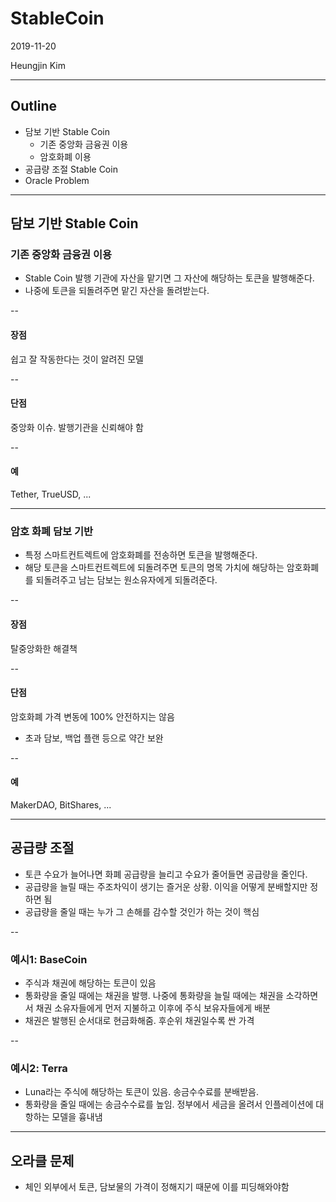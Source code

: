 # StableCoin
2019-11-20

Heungjin Kim

---

## Outline

* 담보 기반 Stable Coin <!-- .element: class="fragment" -->
  * 기존 중앙화 금융권 이용
  * 암호화폐 이용
* 공급량 조절 Stable Coin <!-- .element: class="fragment" -->
* Oracle Problem <!-- .element: class="fragment" -->

---

## 담보 기반 Stable Coin

### 기존 중앙화 금융권 이용

* Stable Coin 발행 기관에 자산을 맡기면 그 자산에 해당하는 토큰을 발행해준다.
* 나중에 토큰을 되돌려주면 맡긴 자산을 돌려받는다.

--

#### 장점

쉽고 잘 작동한다는 것이 알려진 모델

--

#### 단점

중앙화 이슈. 발행기관을 신뢰해야 함

--

#### 예

Tether, TrueUSD, ...

---

### 암호 화폐 담보 기반

* 특정 스마트컨트렉트에 암호화폐를 전송하면 토큰을 발행해준다.
* 해당 토큰을 스마트컨트렉트에 되돌려주면 토큰의 명목 가치에 해당하는 암호화폐를 되돌려주고 남는 담보는 원소유자에게 되돌려준다.

--

#### 장점

탈중앙화한 해결책

--

#### 단점

암호화폐 가격 변동에 100% 안전하지는 않음

* 초과 담보, 백업 플랜 등으로 약간 보완

--

#### 예

MakerDAO, BitShares, ...

---

## 공급량 조절

* 토큰 수요가 늘어나면 화폐 공급량을 늘리고 수요가 줄어들면 공급량을 줄인다.<!-- .element: class="fragment" -->
* 공급량을 늘릴 때는 주조차익이 생기는 즐거운 상황. 이익을 어떻게 분배할지만 정하면 됨<!-- .element: class="fragment" -->
* 공급량을 줄일 때는 누가 그 손해를 감수할 것인가 하는 것이 핵심<!-- .element: class="fragment" -->

--

### 예시1: BaseCoin

* 주식과 채권에 해당하는 토큰이 있음<!-- .element: class="fragment" -->
* 통화량을 줄일 때에는 채권을 발행. 나중에 통화량을 늘릴 때에는 채권을 소각하면서 채권 소유자들에게 먼저 지불하고 이후에 주식 보유자들에게 배분<!-- .element: class="fragment" -->
* 채권은 발행된 순서대로 현금화해줌. 후순위 채권일수록 싼 가격<!-- .element: class="fragment" -->

--

### 예시2: Terra

* Luna라는 주식에 해당하는 토큰이 있음. 송금수수료를 분배받음.<!-- .element: class="fragment" -->
* 통화량을 줄일 때에는 송금수수료를 높임. 정부에서 세금을 올려서 인플레이션에 대항하는 모델을 흉내냄<!-- .element: class="fragment" -->

---

## 오라클 문제

* 체인 외부에서 토큰, 담보물의 가격이 정해지기 때문에 이를 피딩해와야함

